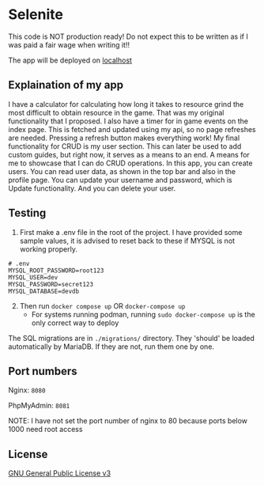 # Selenite

This code is NOT production ready! Do not expect this to be written as if I was
paid a fair wage when writing it!!

The app will be deployed on [localhost](http://127.0.0.1:8080)

## Explaination of my app

I have a calculator for calculating how long it takes to resource grind the most
difficult to obtain resource in the game. That was my original functionality
that I proposed. I also have a timer for in game events on the index page. This
is fetched and updated using my api, so no page refreshes are needed. Pressing a
refresh button makes everything work! My final functionality for CRUD is my user
section. This can later be used to add custom guides, but right now, it serves
as a means to an end. A means for me to showcase that I can do CRUD operations.
In this app, you can create users. You can read user data, as shown in the top
bar and also in the profile page. You can update your username and password,
which is Update functionality. And you can delete your user.

## Testing

1. First make a .env file in the root of the project. I have provided some
   sample values, it is advised to reset back to these if MYSQL is not working
   properly.

```env
# .env
MYSQL_ROOT_PASSWORD=root123
MYSQL_USER=dev
MYSQL_PASSWORD=secret123
MYSQL_DATABASE=devdb
```

2. Then run `docker compose up` OR `docker-compose up`
   - For systems running podman, running `sudo docker-compose up` is the only
     correct way to deploy

The SQL migrations are in `./migrations/` directory. They 'should' be loaded
automatically by MariaDB. If they are not, run them one by one.

## Port numbers

Nginx: `8080`

PhpMyAdmin: `8081`

NOTE: I have not set the port number of nginx to 80 because ports below 1000
need root access

## License

[GNU General Public License v3](https://www.gnu.org/licenses/gpl-3.0.en.html)
